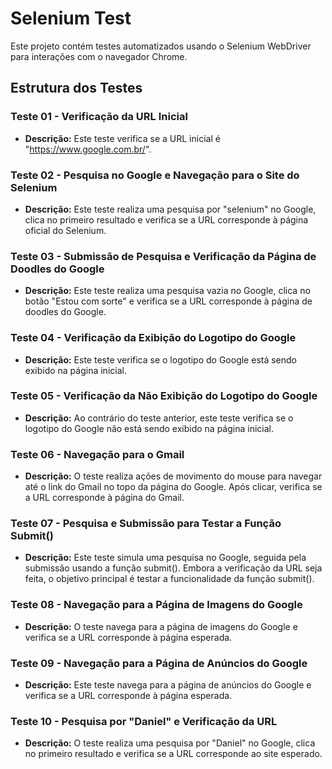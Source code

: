 # Selenium Test

Este projeto contém testes automatizados usando o Selenium WebDriver para interações com o navegador Chrome.

## Estrutura dos Testes

### Teste 01 - Verificação da URL Inicial
- **Descrição:** Este teste verifica se a URL inicial é "https://www.google.com.br/".

### Teste 02 - Pesquisa no Google e Navegação para o Site do Selenium
- **Descrição:** Este teste realiza uma pesquisa por "selenium" no Google, clica no primeiro resultado e verifica se a URL corresponde à página oficial do Selenium.

### Teste 03 - Submissão de Pesquisa e Verificação da Página de Doodles do Google
- **Descrição:** Este teste realiza uma pesquisa vazia no Google, clica no botão "Estou com sorte" e verifica se a URL corresponde à página de doodles do Google.

### Teste 04 - Verificação da Exibição do Logotipo do Google
- **Descrição:** Este teste verifica se o logotipo do Google está sendo exibido na página inicial.

### Teste 05 - Verificação da Não Exibição do Logotipo do Google
- **Descrição:** Ao contrário do teste anterior, este teste verifica se o logotipo do Google não está sendo exibido na página inicial.

### Teste 06 - Navegação para o Gmail
- **Descrição:** O teste realiza ações de movimento do mouse para navegar até o link do Gmail no topo da página do Google. Após clicar, verifica se a URL corresponde à página do Gmail.

### Teste 07 - Pesquisa e Submissão para Testar a Função Submit()
- **Descrição:** Este teste simula uma pesquisa no Google, seguida pela submissão usando a função submit(). Embora a verificação da URL seja feita, o objetivo principal é testar a funcionalidade da função submit().

### Teste 08 - Navegação para a Página de Imagens do Google
- **Descrição:** O teste navega para a página de imagens do Google e verifica se a URL corresponde à página esperada. 

### Teste 09 - Navegação para a Página de Anúncios do Google
- **Descrição:** Este teste navega para a página de anúncios do Google e verifica se a URL corresponde à página esperada.

### Teste 10 - Pesquisa por "Daniel" e Verificação da URL
- **Descrição:** O teste realiza uma pesquisa por "Daniel" no Google, clica no primeiro resultado e verifica se a URL corresponde ao site esperado.

